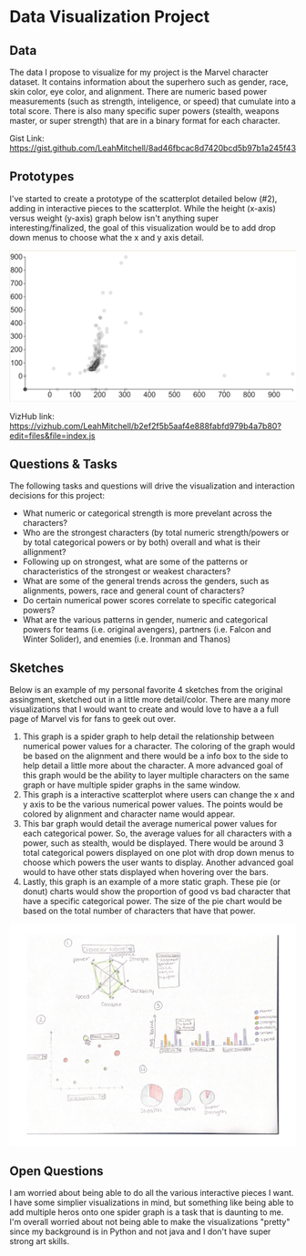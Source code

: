 # Data Visualization Project

## Data

The data I propose to visualize for my project is the Marvel character dataset. It contains information about the superhero such as gender, race, skin color, eye color, and alignment. There are numeric based power measurements (such as strength, inteligence, or speed) that cumulate into a total score. There is also many specific super powers (stealth, weapons master, or super strength) that are in a binary format for each character.

Gist Link:
https://gist.github.com/LeahMitchell/8ad46fbcac8d7420bcd5b97b1a245f43

## Prototypes

I've started to create a prototype of the scatterplot detailed below (#2), adding in interactive pieces to the scatterplot. While the height (x-axis) versus weight (y-axis) graph below isn't anything super interesting/finalized, the goal of this visualization would be to add drop down menus to choose what the x and y axis detail. 


![image](https://github.com/LeahMitchell/dataviz-project/blob/master/Capture.PNG)

VizHub link: https://vizhub.com/LeahMitchell/b2ef2f5b5aaf4e888fabfd979b4a7b80?edit=files&file=index.js


## Questions & Tasks

The following tasks and questions will drive the visualization and interaction decisions for this project:

 * What numeric or categorical strength is more prevelant across the characters? 
 * Who are the strongest characters (by total numeric strength/powers or by total categorical powers or by both) overall and what is their allignment? 
 * Following up on strongest, what are some of the patterns or characteristics of the strongest or weakest characters?
 * What are some of the general trends across the genders, such as alignments, powers, race and general count of characters?
 * Do certain numerical power scores correlate to specific categorical powers?
 * What are the various patterns in gender, numeric and categorical powers for teams (i.e. original avengers), partners (i.e. Falcon and Winter Solider), and enemies (i.e. Ironman and Thanos)

## Sketches
Below is an example of my personal favorite 4 sketches from the original assingment, sketched out in a little more detail/color. There are many more visualizations that I would want to create and would love to have a a full page of Marvel vis for fans to geek out over. 

1. This graph is a spider graph to help detail the relationship between numerical power values for a character. The coloring of the graph would be based on the alignment and there would be a info box to the side to help detail a little more about the character. A more advanced goal of this graph would be the ability to layer multiple characters on the same graph or have multiple spider graphs in the same window. 
2. This graph is a interactive scatterplot where users can change the x and y axis to be the various numerical power values. The points would be colored by alignment and character name would appear. 
3. This bar graph would detail the average numerical power values for each categorical power. So, the average values for all characters with a power, such as stealth, would be displayed. There would be around 3 total categorical powers displayed on one plot with drop down menus to choose which powers the user wants to display. Another advanced goal would to have other stats displayed when hovering over the bars. 
4. Lastly, this graph is an example of a more static graph. These pie (or donut) charts would show the proportion of good vs bad character that have a specific categorical power. The size of the pie chart would be based on the total number of characters that have that power. 


![image](https://github.com/LeahMitchell/dataviz-project/blob/master/Stealth-1.png)


## Open Questions

I am worried about being able to do all the various interactive pieces I want. I have some simplier visualizations in mind, but something like being able to add multiple heros onto one spider graph is a task that is daunting to me. I'm overall worried about not being able to make the visualizations "pretty" since my background is in Python and not java and I don't have super strong art skills. 
